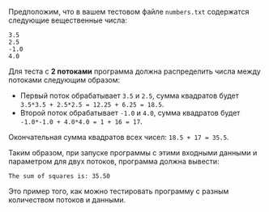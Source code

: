 Предположим, что в вашем тестовом файле `numbers.txt` содержатся следующие вещественные числа:

```
3.5
2.5
-1.0
4.0
```

Для теста с **2 потоками** программа должна распределить числа между потоками следующим образом:

- Первый поток обрабатывает `3.5` и `2.5`, сумма квадратов будет `3.5*3.5 + 2.5*2.5 = 12.25 + 6.25 = 18.5`.
- Второй поток обрабатывает `-1.0` и `4.0`, сумма квадратов будет `-1.0*-1.0 + 4.0*4.0 = 1 + 16 = 17`.

Окончательная сумма квадратов всех чисел: `18.5 + 17 = 35.5`.

Таким образом, при запуске программы с этими входными данными и параметром для двух потоков, программа должна вывести:

```
The sum of squares is: 35.50
```

Это пример того, как можно тестировать программу с разным количеством потоков и данными.